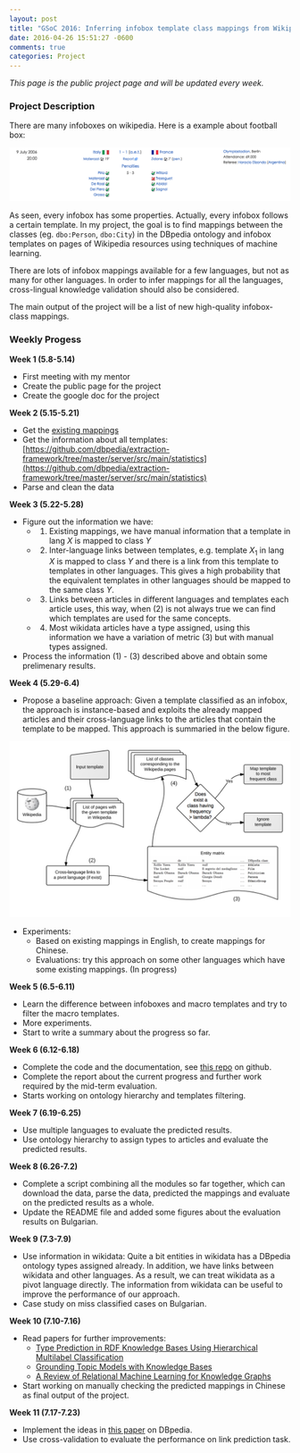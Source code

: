 ```yaml
---
layout: post
title: "GSoC 2016: Inferring infobox template class mappings from Wikipedia and WikiData"
date: 2016-04-26 15:51:27 -0600
comments: true
categories: Project 
---
```


*This page is the public project page and will be updated every week.*

### Project Description

There are many infoboxes on wikipedia. Here is a example about football box:

![Alt text](/images/GSoC1.png)

As seen, every infobox has some properties. Actually, every infobox follows a certain template. In my project, the goal is to find mappings between the classes (eg. ```dbo:Person```, ```dbo:City```) in the DBpedia ontology and infobox templates on pages of Wikipedia resources using techniques of machine learning.

There are lots of infobox mappings available for a few languages, but not as many for other languages. In order to infer mappings for all the languages, cross-lingual knowledge validation should also be considered. 

The main output of the project will be a list of new high-quality infobox-class mappings.

<!--more-->

### Weekly Progess

**Week 1 (5.8-5.14)** 

- First meeting with my mentor
- Create the public page for the project
- Create the google doc for the project

**Week 2 (5.15-5.21)**

- Get the [existing mappings](http://mappings.dbpedia.org/server/mappings/en/pages/rdf/all)
- Get the information about all templates: [https://github.com/dbpedia/extraction-framework/tree/master/server/src/main/statistics](https://github.com/dbpedia/extraction-framework/tree/master/server/src/main/statistics)
- Parse and clean the data

**Week 3 (5.22-5.28)**

- Figure out the information we have:
    - 1) Existing mappings, we have manual information that a template in lang $X$ is mapped to class $Y$
	- 2) Inter-language links between templates, e.g. template $X_1$ in lang $X$ is mapped to class $Y$ and there is a link from this template to templates in other languages. This gives a high probability that the equivalent templates in other languages should be mapped to the same class $Y$.
	- 3) Links between articles in different languages and templates each article uses, this way, when (2) is not always true we can find which templates are used for the same concepts. 
	- 4) Most wikidata articles have a type assigned, using this information we have a variation of  metric (3) but with manual types assigned.
- Process the information (1) - (3) described above and obtain some prelimenary results.

**Week 4 (5.29-6.4)**

- Propose a baseline approach: Given a template classified as an infobox, the approach is instance-based and exploits the already mapped articles and their cross-language links to the articles that contain the template to be mapped. This approach is summaried in the below figure.

![Alt text](/images/GSoC2.png)

- Experiments:
    - Based on existing mappings in English, to create mappings for Chinese.
	- Evaluations: try this approach on some other languages which have some existing mappings. (In progress)

**Week 5 (6.5-6.11)**

- Learn the difference between infoboxes and macro templates and try to filter the macro templates.
- More experiments.
- Start to write a summary about the progress so far.

**Week 6 (6.12-6.18)**

- Complete the code and the documentation, see [this repo](https://github.com/dbpedia/mappings-autogeneration) on github.
- Complete the report about the current progress and further work required by the mid-term evaluation.
- Starts working on ontology hierarchy and templates filtering.

**Week 7 (6.19-6.25)**

- Use multiple languages to evaluate the predicted results.
- Use ontology hierarchy to assign types to articles and evaluate the predicted results.

**Week 8 (6.26-7.2)**

- Complete a script combining all the modules so far together, which can download the data, parse the data, predicted the mappings and evaluate on the predicted results as a whole.
- Update the README file and added some figures about the evaluation results on Bulgarian.

**Week 9 (7.3-7.9)**

- Use information in wikidata: Quite a bit entities in wikidata has a DBpedia ontology types assigned already. In addition, we have links between wikidata and other languages. As a result, we can treat wikidata as a pivot language directly. The information from wikidata can be useful to improve the performance of our approach.
- Case study on miss classified cases on Bulgarian.

**Week 10 (7.10-7.16)**

- Read papers for further improvements:
    - [Type Prediction in RDF Knowledge Bases Using Hierarchical Multilabel Classification](http://ub-madoc.bib.uni-mannheim.de/40970/1/a14-melo.pdf)
	- [Grounding Topic Models with Knowledge Bases](http://www.ijcai.org/Proceedings/16/Papers/226.pdf)
	- [A Review of Relational Machine Learning for Knowledge Graphs](https://arxiv.org/abs/1503.00759)
- Start working on manually checking the predicted mappings in Chinese as final output of the project. 

**Week 11 (7.17-7.23)**

- Implement the ideas in [this paper](http://www.dbs.ifi.lmu.de/~tresp/papers/p271.pdf) on DBpedia. 
- Use cross-validation to evaluate the performance on link prediction task.
